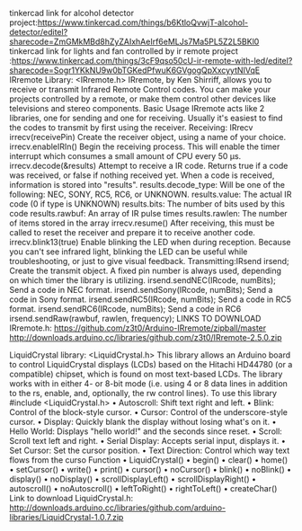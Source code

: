 tinkercad link for alcohol detector project:https://www.tinkercad.com/things/b6KtloQvwjT-alcohol-detector/editel?sharecode=ZmGMkMBd8hZyZAIxhAeIrf6eMLJs7Ma5PL5Z2L5BKl0
tinkercad link for lights and fan controlled by ir remote project :https://www.tinkercad.com/things/3cF9qso50cU-ir-remote-with-led/editel?sharecode=Sogr1YKkNU9w0bTGKedPfwuK6GVgogQpXxcyytNIVqE
IRremote Library:
<IRremote.h>
IRremote, by Ken Shirriff, allows you to receive or transmit Infrared Remote Control codes. You can make your projects controlled by a remote, or make them control other devices like televisions and stereo components.
Basic Usage
IRremote acts like 2 libraries, one for sending and one for receiving. Usually it's easiest to find the codes to transmit by first using the receiver.
Receiving:
IRrecv irrecv(receivePin)
Create the receiver object, using a name of your choice.
irrecv.enableIRIn()
Begin the receiving process. This will enable the timer interrupt which consumes a small amount of CPU every 50 µs.
irrecv.decode(&results)
Attempt to receive a IR code. Returns true if a code was received, or false if nothing received yet. When a code is received, information is stored into "results".
results.decode_type: Will be one of the following: NEC, SONY, RC5, RC6, or UNKNOWN.
results.value: The actual IR code (0 if type is UNKNOWN)
results.bits: The number of bits used by this code
results.rawbuf: An array of IR pulse times
results.rawlen: The number of items stored in the array
irrecv.resume()
After receiving, this must be called to reset the receiver and prepare it to receive another code.
irrecv.blink13(true)
Enable blinking the LED when during reception. Because you can't see infrared light, blinking the LED can be useful while troubleshooting, or just to give visual feedback.
Transmitting:IRsend irsend;
Create the transmit object. A fixed pin number is always used, depending on which timer the library is utilizing.
irsend.sendNEC(IRcode, numBits);
Send a code in NEC format.
irsend.sendSony(IRcode, numBits);
Send a code in Sony format.
irsend.sendRC5(IRcode, numBits);
Send a code in RC5 format.
irsend.sendRC6(IRcode, numBits);
Send a code in RC6
irsend.sendRaw(rawbuf, rawlen, frequency);
LINKS TO DOWNLOAD IRremote.h:
https://github.com/z3t0/Arduino-IRremote/zipball/master
http://downloads.arduino.cc/libraries/github.com/z3t0/IRremote-2.5.0.zip


LiquidCrystal  library:
<LiquidCrystal.h>
This library allows an Arduino board to control LiquidCrystal displays (LCDs) based on the Hitachi HD44780 (or a compatible) chipset, which is found on most text-based LCDs. The library works with in either 4- or 8-bit mode (i.e. using 4 or 8 data lines in addition to the rs, enable, and, optionally, the rw control lines).
To use this library
#include <LiquidCrystal.h>
•  Autoscroll: Shift text right and left.
•  Blink: Control of the block-style cursor.
•  Cursor: Control of the underscore-style cursor.
•  Display: Quickly blank the display without losing what's on it.
•  Hello World: Displays "hello world!" and the seconds since reset.
•  Scroll: Scroll text left and right.
•  Serial Display: Accepts serial input, displays it.
•  Set Cursor: Set the cursor position.
•  Text Direction: Control which way text flows from the curso
Function
•	LiquidCrystal()
•	begin()
•	clear()
•	home()
•	setCursor()
•	write()
•	print()
•	cursor()
•	noCursor()
•	blink()
•	noBlink()
•	display()
•	noDisplay()
•	scrollDisplayLeft()
•	scrollDisplayRight()
•	autoscroll()
•	noAutoscroll()
•	leftToRight()
•	rightToLeft()
•	createChar()
Link to download LiquidCrystal.h:
http://downloads.arduino.cc/libraries/github.com/arduino-libraries/LiquidCrystal-1.0.7.zip

